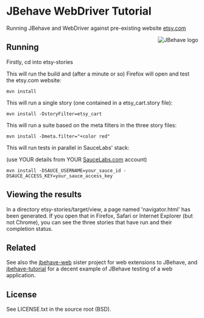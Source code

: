 # JBehave WebDriver Tutorial

Running JBehave and WebDriver against pre-existing website [etsy.com](http://etsy.com)

<img src="http://jbehave.org/reference/preview/images/jbehave-logo.png" alt="JBehave logo" align="right" />

## Running

Firstly, cd into etsy-stories

This will run the build and (after a minute or so) Firefox will open and test the etsy.com website:

    mvn install 

This will run a single story (one contained in a etsy_cart.story file):

    mvn install -DstoryFilter=etsy_cart

This will run a suite based on the meta filters in the three story files:

    mvn install -Dmeta.filter="+color red"

This will run tests in parallel in SauceLabs' stack:

(use YOUR details from YOUR [SauceLabs.com](http://saucelabs.com) account)

    mvn install -DSAUCE_USERNAME=your_sauce_id -DSAUCE_ACCESS_KEY=your_sauce_access_key

## Viewing the results

In a directory etsy-stories/target/view, a page named 'navigator.html' has been generated.  If you open that in Firefox, Safari or Internet Explorer (but not Chrome), you can see the three stories that have run and their completion status.

## Related

See also the [jbehave-web](http://github.com/jbehave/jbehave-web) sister project for web extensions to JBehave, and [jbehave-tutorial](http://github.com/jbehave/jbehave-tutorial) for a decent example of JBehave testing of a web application.

## License

See LICENSE.txt in the source root (BSD).